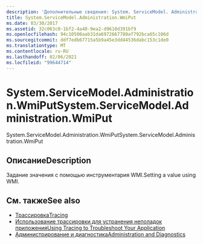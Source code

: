 ```yaml
---
description: 'Дополнительные сведения: System. ServiceModel. Administration. Вмипут'
title: System.ServiceModel.Administration.WmiPut
ms.date: 03/30/2017
ms.assetid: 32c063c0-1bf2-4a40-9ea2-d9610d391bf9
ms.openlocfilehash: 94c10500aab31da6972667780af792bca65c106d
ms.sourcegitcommit: ddf7edb67715a5b9a45e3dd44536dabc153c1de0
ms.translationtype: MT
ms.contentlocale: ru-RU
ms.lasthandoff: 02/06/2021
ms.locfileid: "99644714"
---
```

# <a name="systemservicemodeladministrationwmiput"></a><span data-ttu-id="884d7-103">System.ServiceModel.Administration.WmiPut</span><span class="sxs-lookup"><span data-stu-id="884d7-103">System.ServiceModel.Administration.WmiPut</span></span>

<span data-ttu-id="884d7-104">System.ServiceModel.Administration.WmiPut</span><span class="sxs-lookup"><span data-stu-id="884d7-104">System.ServiceModel.Administration.WmiPut</span></span>  
  
## <a name="description"></a><span data-ttu-id="884d7-105">Описание</span><span class="sxs-lookup"><span data-stu-id="884d7-105">Description</span></span>  

 <span data-ttu-id="884d7-106">Задание значения с помощью инструментария WMI.</span><span class="sxs-lookup"><span data-stu-id="884d7-106">Setting a value using WMI.</span></span>  
  
## <a name="see-also"></a><span data-ttu-id="884d7-107">См. также</span><span class="sxs-lookup"><span data-stu-id="884d7-107">See also</span></span>

- [<span data-ttu-id="884d7-108">Трассировка</span><span class="sxs-lookup"><span data-stu-id="884d7-108">Tracing</span></span>](index.md)
- [<span data-ttu-id="884d7-109">Использование трассировки для устранения неполадок приложения</span><span class="sxs-lookup"><span data-stu-id="884d7-109">Using Tracing to Troubleshoot Your Application</span></span>](using-tracing-to-troubleshoot-your-application.md)
- [<span data-ttu-id="884d7-110">Администрирование и диагностика</span><span class="sxs-lookup"><span data-stu-id="884d7-110">Administration and Diagnostics</span></span>](../index.md)
